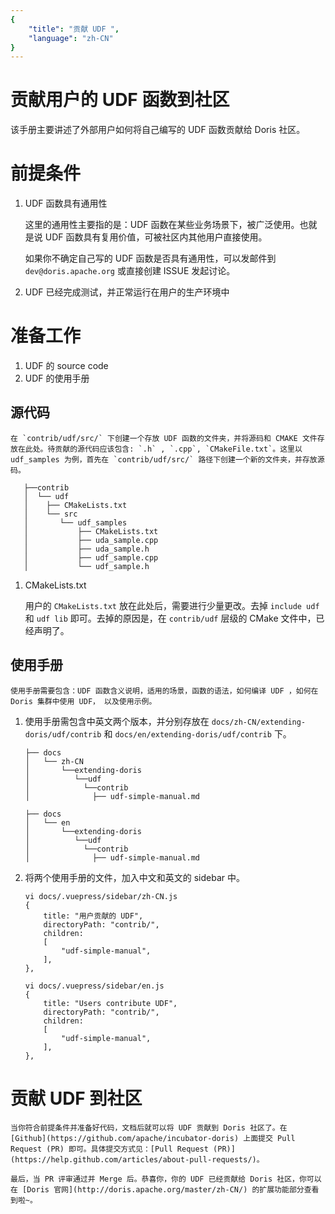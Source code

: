 ```yaml
---
{
    "title": "贡献 UDF ",
    "language": "zh-CN"
}
---
```


<!-- 
Licensed to the Apache Software Foundation (ASF) under one
or more contributor license agreements.  See the NOTICE file
distributed with this work for additional information
regarding copyright ownership.  The ASF licenses this file
to you under the Apache License, Version 2.0 (the
"License"); you may not use this file except in compliance
with the License.  You may obtain a copy of the License at

  http://www.apache.org/licenses/LICENSE-2.0

Unless required by applicable law or agreed to in writing,
software distributed under the License is distributed on an
"AS IS" BASIS, WITHOUT WARRANTIES OR CONDITIONS OF ANY
KIND, either express or implied.  See the License for the
specific language governing permissions and limitations
under the License.
-->

# 贡献用户的 UDF 函数到社区

该手册主要讲述了外部用户如何将自己编写的 UDF 函数贡献给 Doris 社区。

# 前提条件

1. UDF 函数具有通用性

    这里的通用性主要指的是：UDF 函数在某些业务场景下，被广泛使用。也就是说 UDF 函数具有复用价值，可被社区内其他用户直接使用。

    如果你不确定自己写的 UDF 函数是否具有通用性，可以发邮件到 `dev@doris.apache.org` 或直接创建 ISSUE 发起讨论。

2. UDF 已经完成测试，并正常运行在用户的生产环境中

# 准备工作

1. UDF 的 source code
2. UDF 的使用手册

## 源代码
    
    在 `contrib/udf/src/` 下创建一个存放 UDF 函数的文件夹，并将源码和 CMAKE 文件存放在此处。待贡献的源代码应该包含: `.h` , `.cpp`, `CMakeFile.txt`。这里以 udf_samples 为例，首先在 `contrib/udf/src/` 路径下创建一个新的文件夹，并存放源码。

```
   ├──contrib
   │  └── udf
   │    ├── CMakeLists.txt
   │    └── src
   │       └── udf_samples
   │           ├── CMakeLists.txt
   │           ├── uda_sample.cpp
   │           ├── uda_sample.h
   │           ├── udf_sample.cpp
   │           └── udf_sample.h

```

1. CMakeLists.txt

    用户的 `CMakeLists.txt` 放在此处后，需要进行少量更改。去掉 `include udf` 和 `udf lib` 即可。去掉的原因是，在 `contrib/udf` 层级的 CMake 文件中，已经声明了。

## 使用手册

    使用手册需要包含：UDF 函数含义说明，适用的场景，函数的语法，如何编译 UDF ，如何在 Doris 集群中使用 UDF， 以及使用示例。

1. 使用手册需包含中英文两个版本，并分别存放在 `docs/zh-CN/extending-doris/udf/contrib` 和 `docs/en/extending-doris/udf/contrib` 下。

    ```
    ├── docs
    │   └── zh-CN
    │       └──extending-doris
    │          └──udf
    │            └──contrib
    │              ├── udf-simple-manual.md
 
    ``` 

    ```
    ├── docs
    │   └── en
    │       └──extending-doris
    │          └──udf
    │            └──contrib
    │              ├── udf-simple-manual.md
    ```

2. 将两个使用手册的文件，加入中文和英文的 sidebar 中。

    ```
    vi docs/.vuepress/sidebar/zh-CN.js
    {
        title: "用户贡献的 UDF",
        directoryPath: "contrib/",
        children:
        [
            "udf-simple-manual",
        ],
    },
    ```

    ```
    vi docs/.vuepress/sidebar/en.js
    {
        title: "Users contribute UDF",
        directoryPath: "contrib/",
        children:
        [
            "udf-simple-manual",
        ],
    },

    ```
 
# 贡献 UDF 到社区

    当你符合前提条件并准备好代码，文档后就可以将 UDF 贡献到 Doris 社区了。在  [Github](https://github.com/apache/incubator-doris) 上面提交 Pull Request (PR) 即可。具体提交方式见：[Pull Request (PR)](https://help.github.com/articles/about-pull-requests/)。

    最后，当 PR 评审通过并 Merge 后。恭喜你，你的 UDF 已经贡献给 Doris 社区，你可以在 [Doris 官网](http://doris.apache.org/master/zh-CN/) 的扩展功能部分查看到啦~。

